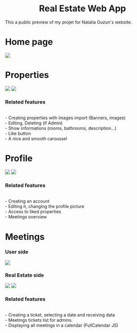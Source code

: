 <div align='center'><h1>Real Estate Web App</h1>
</div>

This a public preview of my projet for Natalia Guzun's website.

<div align='left'><h1>Home page</h1>
</div>
<img src="https://github.com/CN-Works/Real-Estate-Website/assets/92865037/c20dacf2-e2bb-4a38-a35a-2789e4445f4e"/>


<div align='left'><h1>Properties</h1>
</div>

<img src="https://github.com/CN-Works/Real-Estate-Website/assets/92865037/c7e2c5da-c379-46bf-9675-e1d2b1050fb3"/>

<img src="https://github.com/CN-Works/Real-Estate-Website/assets/92865037/c8dd10e8-ea06-476d-8ec3-80b7d08b4293"/>


<h3>Related features</h3>
<br/>
- Creating properties with images import (Banners, images)
<br/>
- Editing, Deleting (if Admin)
<br/>
- Show informations (rooms, bathrooms, description...)
<br/>
- Like button
<br/>
- A nice and smooth caroussel

<div align='left'><h1>Profile</h1>
</div>

<img src="https://github.com/CN-Works/Real-Estate-Website/assets/92865037/43a8c70a-a49e-4d96-b267-229fa05b80fe"/>

<img src="https://github.com/CN-Works/Real-Estate-Website/assets/92865037/52b5e0d8-5dab-42ff-9f87-65f1392468d4"/>


<h3>Related features</h3>
<br/>
- Creating an account
<br/>
- Editing it, changing the profile picture
<br/>
- Access to liked properties
<br/>
- Meetings overview

<div align='left'><h1>Meetings</h1>
</div>

<h3>User side</h3>
<img src="https://github.com/CN-Works/Real-Estate-Website/assets/92865037/5c0ecba3-c26f-4705-bc0c-484bb620220d"/>
<h3>Real Estate side</h3>
<img src="https://github.com/CN-Works/Real-Estate-Website/assets/92865037/301b98bd-997c-4a87-8682-ed11375b032f"/>
<img src="https://github.com/CN-Works/Real-Estate-Website/assets/92865037/37cf683f-87b6-48d9-8070-8e9aae7088df"/>


<h3>Related features</h3>
<br/>
- Creating a ticket, selecting a date and receiving data
<br/>
- Meetings tickets list for admins.
<br/>
- Displaying all meetings in a calendar (FullCalendar JS)

